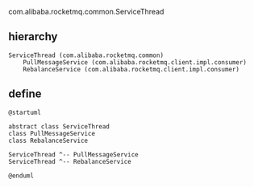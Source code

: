 com.alibaba.rocketmq.common.ServiceThread

## hierarchy
```
ServiceThread (com.alibaba.rocketmq.common)
    PullMessageService (com.alibaba.rocketmq.client.impl.consumer)
    RebalanceService (com.alibaba.rocketmq.client.impl.consumer)
```
## define
```plantuml
@startuml

abstract class ServiceThread
class PullMessageService
class RebalanceService

ServiceThread ^-- PullMessageService
ServiceThread ^-- RebalanceService

@enduml
```